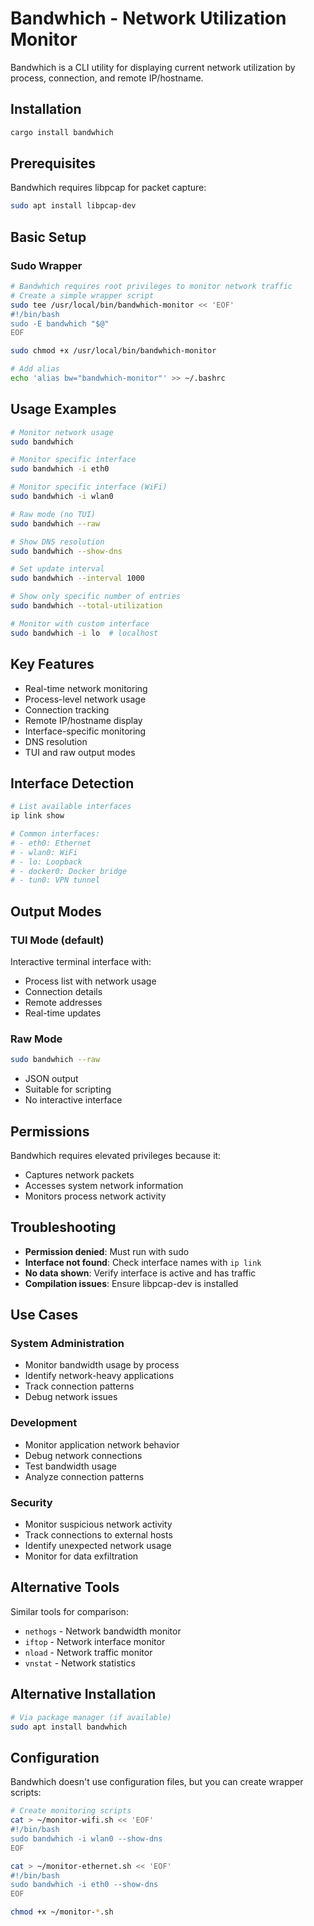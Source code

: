 # Bandwhich - Network Utilization Monitor

Bandwhich is a CLI utility for displaying current network utilization by process, connection, and remote IP/hostname.

## Installation

```bash
cargo install bandwhich
```

## Prerequisites

Bandwhich requires libpcap for packet capture:

```bash
sudo apt install libpcap-dev
```

## Basic Setup

### Sudo Wrapper

```bash
# Bandwhich requires root privileges to monitor network traffic
# Create a simple wrapper script
sudo tee /usr/local/bin/bandwhich-monitor << 'EOF'
#!/bin/bash
sudo -E bandwhich "$@"
EOF

sudo chmod +x /usr/local/bin/bandwhich-monitor

# Add alias
echo 'alias bw="bandwhich-monitor"' >> ~/.bashrc
```

## Usage Examples

```bash
# Monitor network usage
sudo bandwhich

# Monitor specific interface
sudo bandwhich -i eth0

# Monitor specific interface (WiFi)
sudo bandwhich -i wlan0

# Raw mode (no TUI)
sudo bandwhich --raw

# Show DNS resolution
sudo bandwhich --show-dns

# Set update interval
sudo bandwhich --interval 1000

# Show only specific number of entries
sudo bandwhich --total-utilization

# Monitor with custom interface
sudo bandwhich -i lo  # localhost
```

## Key Features

- Real-time network monitoring
- Process-level network usage
- Connection tracking
- Remote IP/hostname display
- Interface-specific monitoring
- DNS resolution
- TUI and raw output modes

## Interface Detection

```bash
# List available interfaces
ip link show

# Common interfaces:
# - eth0: Ethernet
# - wlan0: WiFi
# - lo: Loopback
# - docker0: Docker bridge
# - tun0: VPN tunnel
```

## Output Modes

### TUI Mode (default)
Interactive terminal interface with:
- Process list with network usage
- Connection details
- Remote addresses
- Real-time updates

### Raw Mode
```bash
sudo bandwhich --raw
```
- JSON output
- Suitable for scripting
- No interactive interface

## Permissions

Bandwhich requires elevated privileges because it:
- Captures network packets
- Accesses system network information
- Monitors process network activity

## Troubleshooting

- **Permission denied**: Must run with sudo
- **Interface not found**: Check interface names with `ip link`
- **No data shown**: Verify interface is active and has traffic
- **Compilation issues**: Ensure libpcap-dev is installed

## Use Cases

### System Administration
- Monitor bandwidth usage by process
- Identify network-heavy applications
- Track connection patterns
- Debug network issues

### Development
- Monitor application network behavior
- Debug network connections
- Test bandwidth usage
- Analyze connection patterns

### Security
- Monitor suspicious network activity
- Track connections to external hosts
- Identify unexpected network usage
- Monitor for data exfiltration

## Alternative Tools

Similar tools for comparison:
- `nethogs` - Network bandwidth monitor
- `iftop` - Network interface monitor
- `nload` - Network traffic monitor
- `vnstat` - Network statistics

## Alternative Installation

```bash
# Via package manager (if available)
sudo apt install bandwhich
```

## Configuration

Bandwhich doesn't use configuration files, but you can create wrapper scripts:

```bash
# Create monitoring scripts
cat > ~/monitor-wifi.sh << 'EOF'
#!/bin/bash
sudo bandwhich -i wlan0 --show-dns
EOF

cat > ~/monitor-ethernet.sh << 'EOF'
#!/bin/bash
sudo bandwhich -i eth0 --show-dns
EOF

chmod +x ~/monitor-*.sh
```